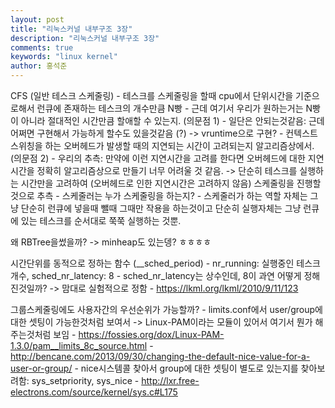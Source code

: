 ```yaml
---
layout: post
title: "리눅스커널 내부구조 3장"
description: "리눅스커널 내부구조 3장"
comments: true
keywords: "linux kernel"
author: 홍석준
---
```


CFS (일반 테스크 스케줄링)
    - 테스크를 스케줄링을 할때 cpu에서 단위시간을 기준으로해서 런큐에 존재하는 테스크의 개수만큼 N빵
    - 근데 여기서 우리가 원하는거는 N빵이 아니라 절대적인 시간만큼 할애할 수 있는지. (의문점 1)
        - 일단은 안되는것같음: 근데 어쩌면 구현해서 가능하게 할수도 있을것같음 (?) -> vruntime으로 구현?
    - 컨텍스트 스위칭을 하는 오버헤드가 발생할 때의 지연되는 시간이 고려되는지 알고리즘상에서. (의문점 2)
        - 우리의 추측: 만약에 이런 지연시간을 고려를 한다면 오버헤드에 대한 지연시간을 정확히 알고리즘상으로 만들기 너무 어려울 것 같음. -> 단순히 테스크를 실행하는 시간만을 고려하여 (오버헤드로 인한 지연시간은 고려하지 않음) 스케줄링을 진행할 것으로 추측
    - 스케줄러는 누가 스케줄링을 하는지?
        - 스케줄러가 하는 역할 자체는 그냥 단순히 런큐에 넣을때 뺄때 그때만 작용을 하는것이고 단순히 실행자체는 그냥 런큐에 있는 테스크를 순서대로 쭉쭉 실행하는 것뿐.

왜 RBTree을썼을까? -> minheap도 있는뎅? ㅎㅎㅎㅎ

시간단위를 동적으로 정하는 함수 (__sched_period)
    - nr_running: 실행중인 테스크 개수, sched_nr_latency: 8 
    - sched_nr_latency는 상수인데, 8이 과연 어떻게 정해진것일까? -> 맘대로 실험적으로 정함
    - https://lkml.org/lkml/2010/9/11/123

그룹스케줄링에도 사용자간의 우선순위가 가능할까?
    - limits.conf에서 user/group에 대한 셋팅이 가능한것처럼 보여서 -> Linux-PAM이라는 모듈이 있어서 여기서 뭔가 해주는것처럼 보임
        - https://fossies.org/dox/Linux-PAM-1.3.0/pam__limits_8c_source.html
        - http://bencane.com/2013/09/30/changing-the-default-nice-value-for-a-user-or-group/
    - nice시스템콜 찾아서 group에 대한 셋팅이 별도로 있는지를 찾아보려함: sys_setpriority, sys_nice
        - http://lxr.free-electrons.com/source/kernel/sys.c#L175
